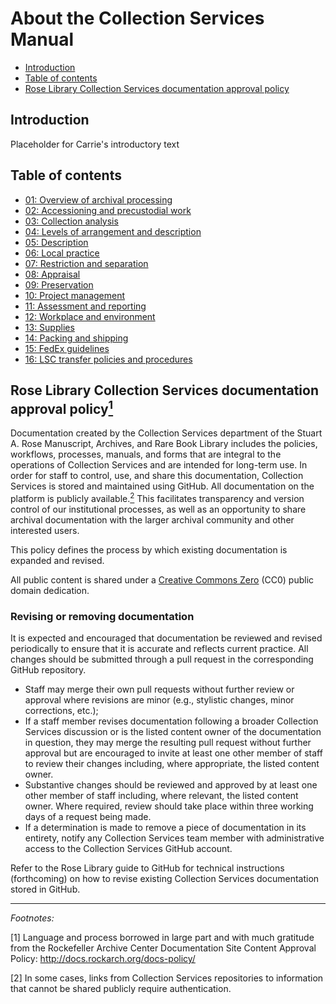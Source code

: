 # About the Collection Services Manual

* [Introduction](#introduction)
* [Table of contents](#table-of-contents)
* [Rose Library Collection Services documentation approval policy](#rose-library-collection-services-documentation-approval-policy1)

## Introduction

Placeholder for Carrie's introductory text

## Table of contents

* [01: Overview of archival processing](/01-OVERVIEW%20OF%20ARCHIVAL%20PROCESSING)
* [02: Accessioning and precustodial work](/02-ACCESSIONING%20AND%20PRECUSTODIAL%20WORK)
* [03: Collection analysis](/03-COLLECTION%20ANALYSIS)
* [04: Levels of arrangement and description](/04-LEVELS%20OF%20ARRANGEMENT%20AND%20DESCRIPTION)
* [05: Description](/05-DESCRIPTION)
* [06: Local practice](/06-LOCAL%20PRACTICE)
* [07: Restriction and separation](/07-RESTRICTION%20AND%20SEPARATION)
* [08: Appraisal](/08-APPRAISAL)
* [09: Preservation](/09-PRESERVATION)
* [10: Project management](/10-PROJECT-MANAGEMENT)
* [11: Assessment and reporting](/11-ASSESSMENT%20AND%20REPORTING)
* [12: Workplace and environment](/12-WORKPLACE%20AND%20ENVIRONMENT)
* [13: Supplies](/13-SUPPLIES)
* [14: Packing and shipping](/14-PACKING%20AND%20SHIPPING)
* [15: FedEx guidelines](/15-FEDEX%20GUIDELINES)
* [16: LSC transfer policies and procedures](/16-LSC%20TRANSFER%20POLICIES%20AND%20PROCEDURES)

## Rose Library Collection Services documentation approval policy<a href="#anchor1"><sup>1</sup></a>

Documentation created by the Collection Services department of the Stuart A. Rose Manuscript, Archives, and Rare Book Library includes the policies, workflows, processes, manuals, and forms that are integral to the operations of Collection Services and are intended for long-term use. In order for staff to control, use, and share this documentation, Collection Services is stored and maintained using GitHub. All documentation on the platform is publicly available.<a href="#anchor1"><sup>2</sup></a>  This facilitates transparency and version control of our institutional processes, as well as an opportunity to share archival documentation with the larger archival community and other interested users. 

This policy defines the process by which existing documentation is expanded and revised.

All public content is shared under a [Creative Commons Zero](https://creativecommons.org/publicdomain/zero/1.0/) (CC0) public domain dedication.

### Revising or removing documentation

It is expected and encouraged that documentation be reviewed and revised periodically to ensure that it is accurate and reflects current practice. All changes should be submitted through a pull request in the corresponding GitHub repository.

* Staff may merge their own pull requests without further review or approval where revisions are minor (e.g., stylistic changes, minor corrections, etc.);
* If a staff member revises documentation following a broader Collection Services discussion or is the listed content owner of the documentation in question, they may merge the resulting pull request without further approval but are encouraged to invite at least one other member of staff to review their changes including, where appropriate, the listed content owner.
* Substantive changes should be reviewed and approved by at least one other member of staff including, where relevant, the listed content owner. Where required, review should take place within three working days of a request being made.
* If a determination is made to remove a piece of documentation in its entirety, notify any Collection Services team member with administrative access to the Collection Services GitHub account.

Refer to the Rose Library guide to GitHub for technical instructions (forthcoming) on how to revise existing Collection Services documentation stored in GitHub.


---

*Footnotes:*

<a id="anchor1">[1]</a> Language and process borrowed in large part and with much gratitude from the Rockefeller Archive Center Documentation Site Content Approval Policy: http://docs.rockarch.org/docs-policy/

<a id="anchor2">[2]</a> In some cases, links from Collection Services repositories to information that cannot be shared publicly require authentication.